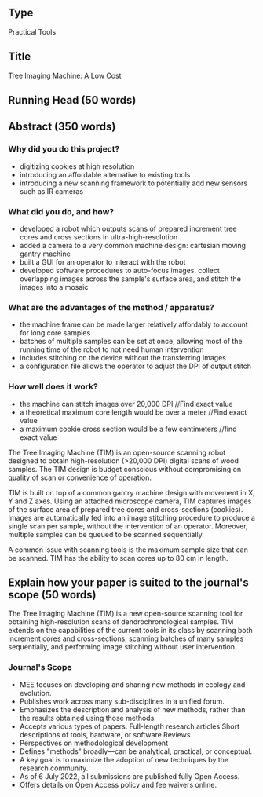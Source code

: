 ## Type

Practical Tools

## Title

Tree Imaging Machine: A Low Cost 

## Running Head (50 words)

## Abstract (350 words)

### Why did you do this project?

- digitizing cookies at high resolution
- introducing an affordable alternative to existing tools
- introducing a new scanning framework to potentially add new sensors such as IR cameras

### What did you do, and how?

- developed a robot which outputs scans of prepared increment tree cores and cross sections in ultra-high-resolution
- added a camera to a very common machine design: cartesian moving gantry machine
- built a GUI for an operator to interact with the robot
- developed software procedures to auto-focus images, collect overlapping images across the sample's surface area, and stitch the images into a mosaic

### What are the advantages of the method / apparatus?

- the machine frame can be made larger relatively affordably to account for long core samples
- batches of multiple samples can be set at once, allowing most of the running time of the robot to not need human intervention
- includes stitching on the device without the transferring images
- a configuration file allows the operator to adjust the DPI of output stitch

### How well does it work?

- the machine can stitch images over 20,000 DPI //Find exact value
- a theoretical maximum core length would be over a meter //Find exact value
- a maximum cookie cross section would be a few centimeters //find exact value

The Tree Imaging Machine (TIM) is an open-source scanning robot designed to obtain high-resolution (>20,000 DPI) digital scans of wood samples. The TIM design is budget conscious without compromising on quality of scan or convenience of operation.

TIM is built on top of a common gantry machine design with movement in X, Y and Z axes. Using an attached microscope camera, TIM captures images of the surface area of prepared tree cores and cross-sections (cookies). Images are automatically fed into an image stitching procedure to produce a single scan per sample, without the intervention of an operator. Moreover, multiple samples can be queued to be scanned sequentially.

A common issue with scanning tools is the maximum sample size that can be scanned. TIM has the ability to scan cores up to 80 cm in length.

## Explain how your paper is suited to the journal's scope (50 words)

The Tree Imaging Machine (TIM) is a new open-source scanning tool for obtaining high-resolution scans of dendrochronological samples. TIM extends on the capabilities of the current tools in its class by scanning both increment cores and cross-sections, scanning batches of many samples sequentially, and performing image stitching without user intervention.


### Journal's Scope

- MEE focuses on developing and sharing new methods in ecology and evolution.
- Publishes work across many sub-disciplines in a unified forum.
- Emphasizes the description and analysis of new methods, rather than the results obtained using those methods.
- Accepts various types of papers:
    Full-length research articles
    Short descriptions of tools, hardware, or software
    Reviews
- Perspectives on methodological development
- Defines "methods" broadly—can be analytical, practical, or conceptual.
- A key goal is to maximize the adoption of new techniques by the research community.
- As of 6 July 2022, all submissions are published fully Open Access.
- Offers details on Open Access policy and fee waivers online.